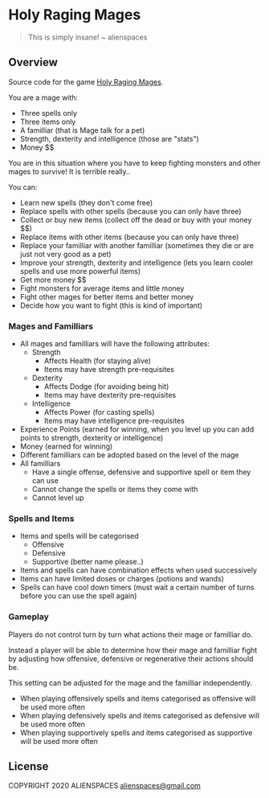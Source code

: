 # Holy Raging Mages

> This is simply insane! ~ alienspaces

## Overview

Source code for the game [Holy Raging Mages](https://holyragingmages.com).

You are a mage with:

* Three spells only
* Three items only
* A familliar (that is Mage talk for a pet)
* Strength, dexterity and intelligence (those are "stats")
* Money $$

You are in this situation where you have to keep fighting monsters and other mages to survive! It is terrible really..

You can:

* Learn new spells (they don't come free)
* Replace spells with other spells (because you can only have three)
* Collect or buy new items (collect off the dead or buy with your money $$)
* Replace items with other items (because you can only have three)
* Replace your familliar with another familliar (sometimes they die or are just not very good as a pet)
* Improve your strength, dexterity and intelligence (lets you learn cooler spells and use more powerful items)
* Get more money $$
* Fight monsters for average items and little money
* Fight other mages for better items and better money
* Decide how you want to fight (this is kind of important)

### Mages and Familliars

* All mages and familliars will have the following attributes:
  * Strength
    * Affects Health (for staying alive)
    * Items may have strength pre-requisites
  * Dexterity
    * Affects Dodge (for avoiding being hit)
    * Items may have dexterity pre-requisites
  * Intelligence
    * Affects Power (for casting spells)
    * Items may have intelligence pre-requisites
* Experience Points (earned for winning, when you level up you can add points to strength, dexterity or intelligence)
* Money (earned for winning)
* Different familliars can be adopted based on the level of the mage
* All familliars
  * Have a single offense, defensive and supportive spell or item they can use
  * Cannot change the spells or items they come with
  * Cannot level up

### Spells and Items

* Items and spells will be categorised
  * Offensive
  * Defensive
  * Supportive (better name please..)
* Items and spells can have combination effects when used successively
* Items can have limited doses or charges (potions and wands)
* Spells can have cool down timers (must wait a certain number of turns before you can use the spell again)

### Gameplay

Players do not control turn by turn what actions their mage or familliar do.

Instead a player will be able to determine how their mage and familliar fight by adjusting how offensive, defensive or regenerative their actions should be.

This setting can be adjusted for the mage and the familliar independently.

* When playing offensively spells and items categorised as offensive will be used more often
* When playing defensively spells and items categorised as defensive will be used more often
* When playing supportively spells and items categorised as supportive will be used more often

## License

COPYRIGHT 2020 ALIENSPACES alienspaces@gmail.com
